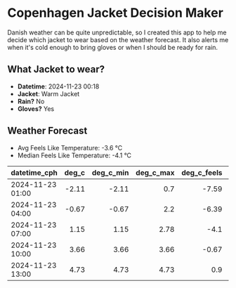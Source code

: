 
# Copenhagen Jacket Decision Maker

Danish weather can be quite unpredictable, so I created this app to help me decide which jacket to wear based on the weather forecast. 
It also alerts me when it's cold enough to bring gloves or when I should be ready for rain.

## What Jacket to wear?

- **Datetime**: 2024-11-23 00:18
- **Jacket**: Warm Jacket
- **Rain?** No
- **Gloves?** Yes

## Weather Forecast
- Avg Feels Like Temperature: -3.6 °C
- Median Feels Like Temperature: -4.1 °C

| datetime_cph     |   deg_c |   deg_c_min |   deg_c_max |   deg_c_feels | weather   | wind   | rain   |
|:-----------------|--------:|------------:|------------:|--------------:|:----------|:-------|:-------|
| 2024-11-23 01:00 |   -2.11 |       -2.11 |        0.7  |         -7.59 | Clouds    | Medium | None   |
| 2024-11-23 04:00 |   -0.67 |       -0.67 |        2.2  |         -6.39 | Clouds    | High   | None   |
| 2024-11-23 07:00 |    1.15 |        1.15 |        2.78 |         -4.1  | Clouds    | High   | None   |
| 2024-11-23 10:00 |    3.66 |        3.66 |        3.66 |         -0.67 | Clear     | High   | None   |
| 2024-11-23 13:00 |    4.73 |        4.73 |        4.73 |          0.9  | Clouds    | Medium | None   |
        